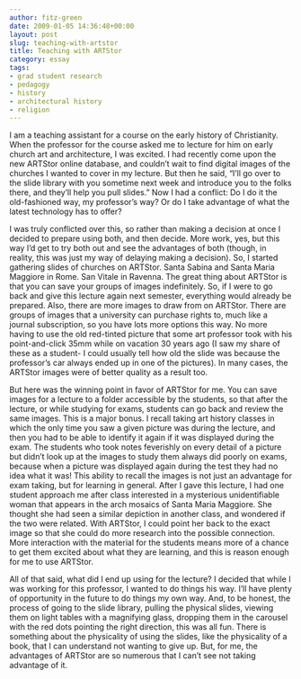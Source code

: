```yaml
---
author: fitz-green
date: 2009-01-05 14:36:48+00:00
layout: post
slug: teaching-with-artstor
title: Teaching with ARTStor
category: essay
tags:
- grad student research
- pedagogy
- history
- architectural history
- religion
---
```


I am a teaching assistant for a course on the early history of Christianity. When the professor for the course asked me to lecture for him on early church art and architecture, I was excited. I had recently come upon the new ARTStor online database, and couldn’t wait to find digital images of the churches I wanted to cover in my lecture. But then he said, “I’ll go over to the slide library with you sometime next week and introduce you to the folks there, and they’ll help you pull slides.” Now I had a conflict: Do I do it the old-fashioned way, my professor’s way? Or do I take advantage of what the latest technology has to offer?




I was truly conflicted over this, so rather than making a decision at once I decided to prepare using both, and then decide. More work, yes, but this way I’d get to try both out and see the advantages of both (though, in reality, this was just my way of delaying making a decision). So, I started gathering slides of churches on ARTStor. Santa Sabina and Santa Maria Maggiore in Rome. San Vitale in Ravenna. The great thing about ARTStor is that you can save your groups of images indefinitely. So, if I were to go back and give this lecture again next semester, everything would already be prepared. Also, there are more images to draw from on ARTStor. There are groups of images that a university can purchase rights to, much like a journal subscription, so you have lots more options this way. No more having to use the old red-tinted picture that some art professor took with his point-and-click 35mm while on vacation 30 years ago (I saw my share of these as a student- I could usually tell how old the slide was because the professor’s car always ended up in one of the pictures). In many cases, the ARTStor images were of better quality as a result too.




But here was the winning point in favor of ARTStor for me. You can save images for a lecture to a folder accessible by the students, so that after the lecture, or while studying for exams, students can go back and review the same images. This is a major bonus. I recall taking art history classes in which the only time you saw a given picture was during the lecture, and then you had to be able to identify it again if it was displayed during the exam. The students who took notes feverishly on every detail of a picture but didn’t look up at the images to study them always did poorly on exams, because when a picture was displayed again during the test they had no idea what it was! This ability to recall the images is not just an advantage for exam taking, but for learning in general. After I gave this lecture, I had one student approach me after class interested in a mysterious unidentifiable woman that appears in the arch mosaics of Santa Maria Maggiore. She thought she had seen a similar depiction in another class, and wondered if the two were related. With ARTStor, I could point her back to the exact image so that she could do more research into the possible connection. More interaction with the material for the students means more of a chance to get them excited about what they are learning, and this is reason enough for me to use ARTStor.




All of that said, what did I end up using for the lecture? I decided that while I was working for this professor, I wanted to do things his way. I’ll have plenty of opportunity in the future to do things my own way. And, to be honest, the process of going to the slide library, pulling the physical slides, viewing them on light tables with a magnifying glass, dropping them in the carousel with the red dots pointing the right direction, this was all fun. There is something about the physicality of using the slides, like the physicality of a book, that I can understand not wanting to give up. But, for me, the advantages of ARTStor are so numerous that I can’t see not taking advantage of it.
